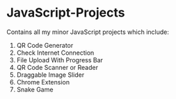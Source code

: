 # JavaScript-Projects
Contains all my minor JavaScript projects which include: 
1. QR Code Generator
2. Check Internet Connection
3. File Upload With Progress Bar
4. QR Code Scanner or Reader
5. Draggable Image Slider
6. Chrome Extension
7. Snake Game
